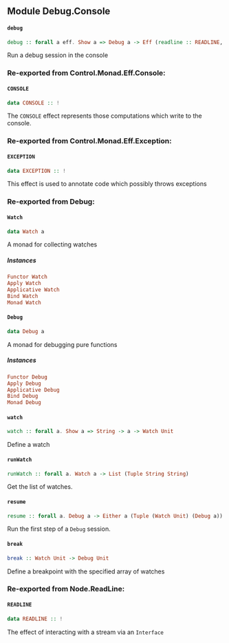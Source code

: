 ## Module Debug.Console

#### `debug`

``` purescript
debug :: forall a eff. Show a => Debug a -> Eff (readline :: READLINE, console :: CONSOLE, err :: EXCEPTION | eff) Unit
```

Run a debug session in the console


### Re-exported from Control.Monad.Eff.Console:

#### `CONSOLE`

``` purescript
data CONSOLE :: !
```

The `CONSOLE` effect represents those computations which write to the
console.

### Re-exported from Control.Monad.Eff.Exception:

#### `EXCEPTION`

``` purescript
data EXCEPTION :: !
```

This effect is used to annotate code which possibly throws exceptions

### Re-exported from Debug:

#### `Watch`

``` purescript
data Watch a
```

A monad for collecting watches

##### Instances
``` purescript
Functor Watch
Apply Watch
Applicative Watch
Bind Watch
Monad Watch
```

#### `Debug`

``` purescript
data Debug a
```

A monad for debugging pure functions

##### Instances
``` purescript
Functor Debug
Apply Debug
Applicative Debug
Bind Debug
Monad Debug
```

#### `watch`

``` purescript
watch :: forall a. Show a => String -> a -> Watch Unit
```

Define a watch

#### `runWatch`

``` purescript
runWatch :: forall a. Watch a -> List (Tuple String String)
```

Get the list of watches.

#### `resume`

``` purescript
resume :: forall a. Debug a -> Either a (Tuple (Watch Unit) (Debug a))
```

Run the first step of a `Debug` session.

#### `break`

``` purescript
break :: Watch Unit -> Debug Unit
```

Define a breakpoint with the specified array of watches

### Re-exported from Node.ReadLine:

#### `READLINE`

``` purescript
data READLINE :: !
```

The effect of interacting with a stream via an `Interface`

